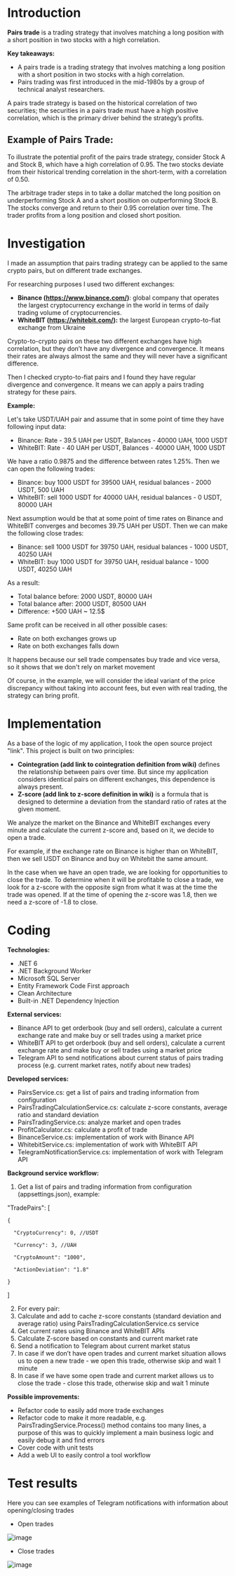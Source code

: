 # Introduction
**Pairs trade** is a trading strategy that involves matching a long position with a short position in two stocks with a high correlation.

**Key takeaways:**

- A pairs trade is a trading strategy that involves matching a long position with a short position in two stocks with a high correlation.
- Pairs trading was first introduced in the mid-1980s by a group of technical analyst researchers.

A pairs trade strategy is based on the historical correlation of two securities; the securities in a pairs trade must have a high positive correlation, which is the primary driver behind the strategy’s profits.
## **Example of Pairs Trade:**
To illustrate the potential profit of the pairs trade strategy, consider Stock A and Stock B, which have a high correlation of 0.95. The two stocks deviate from their historical trending correlation in the short-term, with a correlation of 0.50.

The arbitrage trader steps in to take a dollar matched the long position on underperforming Stock A and a short position on outperforming Stock B. The stocks converge and return to their 0.95 correlation over time. The trader profits from a long position and closed short position.

# Investigation
I made an assumption that pairs trading strategy can be applied to the same crypto pairs, but on different trade exchanges. 

For researching purposes I used two different exchanges:

- **Binance (**https://www.binance.com/**)**: global company that operates the largest cryptocurrency exchange in the world in terms of daily trading volume of cryptocurrencies.
- **WhiteBIT (**https://whitebit.com/**):** the largest European crypto-to-fiat exchange from Ukraine

Crypto-to-crypto pairs on these two different exchanges have high correlation, but they don’t have any divergence and convergence. It means their rates are always almost the same and they will never have a significant difference. 

Then I checked crypto-to-fiat pairs and I found they have regular divergence and convergence. It means we can apply a pairs trading strategy for these pairs.

**Example:**

Let's take USDT/UAH pair and assume that in some point of time they have following input data:

- Binance: Rate - 39.5 UAH per USDT, Balances - 40000 UAH, 1000 USDT
- WhiteBIT: Rate - 40 UAH per USDT, Balances - 40000 UAH, 1000 USDT

We have a ratio 0.9875 and the difference between rates 1.25%. Then we can open the following trades:

- Binance: buy 1000 USDT for 39500 UAH, residual balances - 2000 USDT, 500 UAH
- WhiteBIT: sell 1000 USDT for 40000 UAH, residual balances - 0 USDT, 80000 UAH

Next assumption would be that at some  point of time rates on Binance and WhiteBIT converges and becomes 39.75 UAH per USDT. Then we can make the following close trades:

- Binance: sell 1000 USDT for 39750 UAH, residual balances - 1000 USDT, 40250 UAH
- WhiteBIT: buy 1000 USDT for 39750 UAH, residual balance - 1000 USDT, 40250 UAH

As a result: 

- Total balance before:  2000 USDT, 80000 UAH
- Total balance after: 2000 USDT, 80500 UAH
- Difference: +500 UAH ~ 12.5$

Same profit can be received in all other possible cases:

- Rate on both exchanges grows up
- Rate on both exchanges falls down

It happens because our sell trade compensates buy trade and vice versa, so it shows that we don't rely on market movement 

Of course, in the example, we will consider the ideal variant of the price discrepancy without taking into account fees, but even with real trading, the strategy can bring profit.

# Implementation
As a base of the logic of my application, I took the open source project "link". This project is built on two principles:

- **Cointegration (add link to cointegration definition from wiki)** defines the relationship between pairs over time. But since my application considers identical pairs on different exchanges, this dependence is always present.
- **Z-score (add link to z-score definition in wiki)** is a formula that is designed to determine a deviation from the standard ratio of rates at the given moment.

We analyze the market on the Binance and WhiteBIT exchanges every minute and calculate the current z-score and, based on it, we decide to open a trade.  

For example, if the exchange rate on Binance is higher than on WhiteBIT, then we sell USDT on Binance and buy on Whitebit the same amount.

In the case when we have an open trade, we are looking for opportunities to close the trade.  To determine when it will be profitable to close a trade, we look for a z-score with the opposite sign from what it was at the time the trade was opened.  If at the time of opening the z-score was 1.8, then we need a z-score of -1.8 to close.

# Coding
**Technologies:**

- .NET 6
- .NET Background Worker
- Microsoft SQL Server 
- Entity Framework Code First approach
- Clean Architecture 
- Built-in .NET Dependency Injection

**External services:**

- Binance API to get orderbook (buy and sell orders), calculate a current exchange rate and make buy or sell trades using a market price
- WhiteBIT API to get orderbook (buy and sell orders), calculate a current exchange rate and make buy or sell trades using a market price
- Telegram API to send notifications about current status of pairs trading process (e.g. current market rates, notify about new trades)

**Developed services:**

- PairsService.cs: get a list of pairs and trading information from configuration
- PairsTradingCalculationService.cs: calculate z-score constants, average ratio and standard deviation
- PairsTradingService.cs: analyze market and open trades
- ProfitCalculator.cs: calculate a profit of trade
- BinanceService.cs: implementation of work with Binance API
- WhitebitService.cs: implementation of work with WhiteBIT API
- TelegramNotificationService.cs: implementation of work with Telegram API

**Background service workflow:**

1. Get a list of pairs and trading information from configuration (appsettings.json), example:

  "TradePairs": [

    {

      "CryptoCurrency": 0, //USDT

      "Currency": 3, //UAH

      "CryptoAmount": "1000", 

      "ActionDeviation": "1.8"

    }

]

2. For every pair:
3. Calculate and add to cache z-score constants (standard deviation and average ratio) using PairsTradingCalculationService.cs service
4. Get current rates using Binance and WhiteBIT APIs
5. Calculate Z-score based on constants and current market rate
6. Send a notification to Telegram about current market status 
7. In case if we don’t have open trades and current market situation allows us to open a new trade - we open this trade, otherwise skip and wait 1 minute
8. In case if we have some open trade and current market allows us to close the trade - close this trade, otherwise skip and wait 1 minute

**Possible improvements:**

- Refactor code to easily add more trade exchanges
- Refactor code to make it more readable, e.g. PairsTradingService.Process() method contains too many lines, a purpose of this was to quickly implement a main business logic and easily debug it and find errors
- Cover code with unit tests
- Add a web UI to easily control a tool workflow

# Test results

Here you can see examples of Telegram notifications with information about opening/closing trades

- Open trades

![image](https://user-images.githubusercontent.com/40973720/218550964-2b275454-a07e-4f9a-bd1f-47029fc34cce.png)


- Close trades

![image](https://user-images.githubusercontent.com/40973720/218550985-e203f3c7-af09-4108-894f-b9320883bff9.png)



